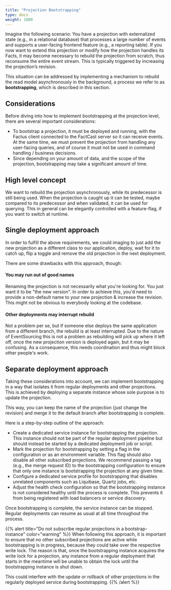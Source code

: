 ```yaml
---
title: "Projection Bootstrapping"
type: docs
weight: 1800
---
```


Imagine the following scenario:
You have a projection with externalized state (e.g., in a relational database) that processes a large number
of events and supports a user-facing frontend feature (e.g., a reporting table). If you now want to extend this projection
or modify how the projection handles its Facts, it may become necessary to rebuild the projection from scratch, thus 
reconsume the entire event stream. This is typically triggered by increasing the projection’s revision.

This situation can be addressed by implementing a mechanism to rebuild the read model asynchronously in the background,
a process we refer to as **bootstrapping**, which is described in this section.

## Considerations

Before diving into how to implement bootstrapping at the projection level, there are several important considerations:

- To bootstrap a projection, it must be deployed and running, with the Factus client connected to the FactCast server so
  it can receive events. At the same time, we must prevent the projection from handling any user-facing queries,
  and of course it must not be used in command handling / business decisions.
- Since depending on your amount of data, and the scope of the projection, bootstrapping may take a significant 
  amount of time. 
 
## High level concept

We want to rebuild the projection asynchronously, while its predecessor is still being used. 
When the projection is caught up it can be tested, maybe compared to its predecessor and when validated, 
it can be used for querying. This in general can be elegantly controlled with a feature-flag, if you want to switch at 
runtime.

## Single deployment approach

In order to fulfill the above requirements, we could imaging to just add the new projection as a different class to 
our application, deploy, wait for it to catch up, flip a toggle and remove the old projection in the next deployment.

There are some drawbacks with this approach, though:

#### You may run out of good names

Renaming the projection is not necessarily what you're looking for. You just want it to be "the new version". 
In order to achieve this, you'd need to provide a non-default name to your new projection & increase the revision.
This might not be obvious to everybody looking at the codebase.

#### Other deployments may interrupt rebuild

Not a problem per se, but if someone else deploys the same application from a different branch, the rebuild is at least
interrupted. Due to the nature of EventSourcing this is not a problem as rebuilding will pick up where it left off, once
the new projection version is deployed again, but it may be confusing. 
As a consequence, this needs coordination and thus might block other people's work.

## Separate deployment approach

Taking these considerations into account, we can implement bootstrapping in a way that isolates it from regular
deployments and other projections. This is achieved by deploying a separate instance whose sole purpose is to update the
projection.

This way, you can keep the name of the projection (just change the revision) and merge it to the default branch after 
bootstrapping is complete.

Here is a step-by-step outline of the approach:

- Create a dedicated service instance for bootstrapping the projection. This instance should not be part of the regular
  deployment pipeline but should instead be started by a dedicated deployment job or script.
- Mark the projection for bootstrapping by setting a flag in the configuration or as an environment variable. This flag
  should also disable all other subscribed projections. We recommend passing a tag (e.g., the merge request ID) to the
  bootstrapping configuration to ensure that only one instance is bootstrapping the projection at any given time.
- Configure a dedicated service profile for bootstrapping that disables unrelated components such as Liquibase, Quartz
  jobs, etc.
- Adjust the health check configuration so that the bootstrapping instance is not considered healthy until the process
  is complete. This prevents it from being registered with load balancers or service discovery.

Once bootstrapping is complete, the service instance can be stopped. Regular deployments can resume as usual at 
all time throughout the process.

{{% alert title="Do not subscribe regular projections in a bootstrap-instance" color="warning" %}}
When following this approach, it is important to ensure that no other subscribed projections are active while
bootstrapping is in progress, because they could take over the respective write lock. The reason is that,
once the bootstrapping instance acquires the write lock for a projection, any instance from a regular deployment
that starts in the meantime will be unable to obtain the lock until the bootstrapping instance is shut down.

This could interfere with the update or rollback of other projections in the regularly deployed service during
bootstrapping.
{{% /alert %}}
